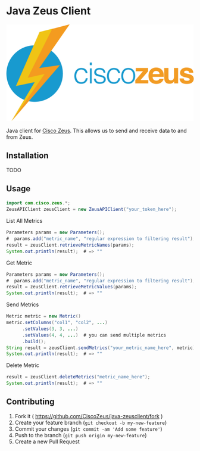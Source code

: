 # Java Zeus Client

![Alt text](/docs/images/zeus-logo.png?raw=true "Zeus Logo")

Java client for [Cisco Zeus](http://www.ciscozeus.io/). This allows us to send and receive data to and from Zeus.

## Installation

TODO

## Usage

```java
import com.cisco.zeus.*;
ZeusAPIClient zeusClient = new ZeusAPIClient("your_token_here");
```

List All Metrics

```java
Parameters params = new Parameters();
#  params.add("metric_name", "regular expression to filtering result");
result = zeusClient.retrieveMetricNames(params);
System.out.println(result);  # => ""
```

Get Metric

```java
Parameters params = new Parameters();
#  params.add("metric_name", "regular expression to filtering result");
result = zeusClient.retrieveMetricValues(params);
System.out.println(result);  # => ""
```

Send Metrics

```java
Metric metric = new Metric()
metric.setColumns("col1", "col2", ...)
      .setValues(3, 3, ...)
      .setValues(4, 4, ...)  # you can send multiple metrics
      .build();
String result = zeusClient.sendMetrics("your_metric_name_here", metric);
System.out.println(result);  # => ""
```

Delete Metric

```java
result = zeusClient.deleteMetrics("metric_name_here");
System.out.println(result);  # => ""
```


## Contributing

1. Fork it ( https://github.com/CiscoZeus/java-zeusclient/fork )
2. Create your feature branch (`git checkout -b my-new-feature`)
3. Commit your changes (`git commit -am 'Add some feature'`)
4. Push to the branch (`git push origin my-new-feature`)
5. Create a new Pull Request
